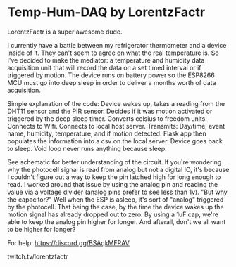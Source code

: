 # Temp-Hum-DAQ by LorentzFactr


LorentzFactr is a super awesome dude.

I currently have a battle between my refrigerator thermometer and a device inside of it. They can't seem to agree on what the real temperature is.
So I've decided to make the mediator: a temperature and humidity data acquisition unit that will record the data on a set timed interval or if triggered
by motion. The device runs on battery power so the ESP8266 MCU must go into deep sleep in order to deliver a months worth of data acquisition. 

Simple explanation of the code: Device wakes up, takes a reading from the DHT11 sensor and the PIR sensor. Decides if it was motion activated or triggered
by the deep sleep timer. Converts celsius to freedom units. Connects to Wifi. Connects to local host server. Transmits: Day/time, event name, humidity, temperature, and if motion detected. Flask app then populates the information into a csv on the local server. Device goes back to sleep. Void loop never runs anything because sleep.

See schematic for better understanding of the circuit. If you're wondering why the photocell signal is read from analog but not a digital IO, it's because I couldn't figure out a way to keep the pin latched high for long enough to read. I worked around that issue by using the analog pin and reading the value via a voltage divider (analog pins prefer to see less than 1v). "But why the capacitor?" Well when the ESP is asleep, it's sort of "analog" triggered by the photocell. That being the case, by the time the device wakes up the motion signal has already dropped out to zero. By using a 1uF cap, we're able to keep the analog pin higher for longer. And afterall, don't we all want
to be higher for longer?


For help:
https://discord.gg/BSAqkMFRAV

twitch.tv/lorentzfactr
